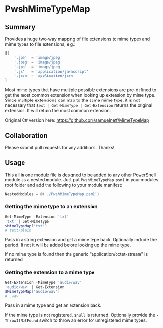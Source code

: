 # PwshMimeTypeMap

## Summary
Provides a huge two-way mapping of file extensions to mime types and mime types to file extensions, e.g.:

```PowerShell
@{
    '.jpe'  = 'image/jpeg'
    '.jpeg' = 'image/jpeg'
    '.jpg'  = 'image/jpeg'
    '.js'   = 'application/javascript'
    '.json' = 'application/json'
}
```

Most mime types that have multiple possible extensions are pre-defined to get the most common extension when looking up extension by mime type.
Since multiple extensions can map to the same mime type, it is not necessary that
`$ext | Get-MimeType | Get-Extension` returns the original extension.
It will return the most common extension.

Original C# version here: <https://github.com/samuelneff/MimeTypeMap>

## Collaboration

Please submit pull requests for any additions. Thanks!

## Usage

This all in one module file is designed to be added to any other PowerShell module as a nested module.
Just put `PwshMimeTypeMap.psm1` in your modules root folder and add the following to your module manifest:

```PowerShell
NestedModules = @('./PwshMimeTypeMap.psm1')
```

### Getting the mime type to an extension

```PowerShell
Get-MimeType -Extension 'txt'
'txt' | Get-MimeType
$MimeTypeMap['txt']
# text/plain
```

Pass in a string extension and get a mime type back. Optionally include the period.
If not it will be added before looking up the mime type.

If no mime type is found then the generic "application/octet-stream" is returned.

### Getting the extension to a mime type

```PowerShell
Get-Extension -MimeType 'audio/wav'
'audio/wav' | Get-Extension
$MimeTypeMap['audio/wav']
# .wav
```

Pass in a mime type and get an extension back.

If the mime type is not registered, `$null` is returned.
Optionally provide the `-ThrowIfNotFound` switch to throw an error for unregistered mime types.
